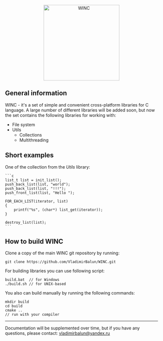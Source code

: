 <p align="center">
    <img
      alt="WINC"
      src="https://downloader.disk.yandex.ru/preview/53f91952a196156792dce7a6813a208da3c579194dca7312e29eb0e7182c19af/5b9c2e78/QIu_UHwQI7Su_15ipwApzqJ1eYAnQJo8Hb4pgrYptYSM2WFuiVeUN_LkQVZ9Sy4EH8NDhSF1E2xCxrTUcxChjg%3D%3D?uid=0&filename=WINC.png&disposition=inline&hash=&limit=0&content_type=image%2Fpng&tknv=v2&size=1680x938"
      width="250"
     />
</p>

## General information
WINC - it's a set of simple and convenient cross-platform libraries for C language. A 
large number of different libraries will be added soon, but now the set contains the following 
libraries for working with:

- File system
- Utils
  -  Collections
  -  Multithreading

## Short examples
   
One of the collection from the *Utils* library:    
    

    ```c
    list_t list = init_list();
    push_back_list(list, "world");
    push_back_list(list, "!!!");
    push_front_list(list, "Hello ");
    
    FOR_EACH_LIST(iterator, list)
    {
        printf("%s", (char*) list_get(iterator));
    }
    
    destroy_list(list);
    ```
    
## How to build WINC


Clone a copy of the main WINC git repository by running:

    git clone https://github.com/VladimirBalun/WINC.git

For building libraries you can use following script:

    build.bat  // for Windows
    ./build.sh // for UNIX-based
  
You also can  build manually by running the following commands:

    mkdir build
    cd build
    cmake ..
    // run with your compiler 
    
___
Documentation will be supplemented over time, but if you 
have any questions, please contact: vladimirbalun@yandex.ru
    
